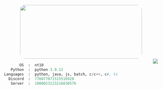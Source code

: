 <p align="center">
<img src="https://24.media.tumblr.com/a75cd7561ad5a1bead5365a1412dc30a/tumblr_msktsqpTDV1rkoqaeo1_400.gif" style="border-radius: 16px; padding-bottom: 0px" width="400" height="176" >
  
<br>

<img align="right" src="https://github-readme-stats.vercel.app/api?username=kl3ssydra&count_private=true&bg_color=30,595959,2e2c2c&title_color=fff&text_color=fff">
<p align="center">
  
```python
       OS  :  nt10
   Python  :  python 3.9.12
Languages  :  python, java, js, batch, c/c++, c#, ts
  Discord  :  776077071515516928
   Server  :  1000023123216830576
```
<p align="center">
  
</p>
</a>
    
<br>
<br>    
<br>
<br>
<br>
<br>
<br> 

